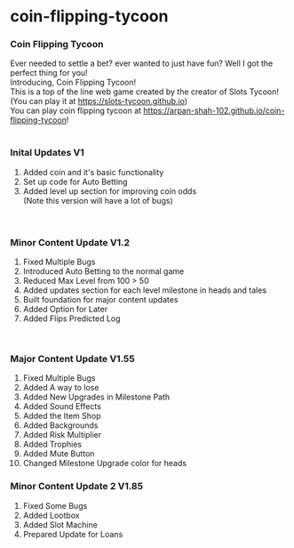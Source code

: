 # coin-flipping-tycoon
### Coin Flipping Tycoon
Ever needed to settle a bet? ever wanted to just have fun? Well I got the perfect thing for you! <br/>
Introducing, Coin Flipping Tycoon! <br/>
This is a top of the line web game created by the creator of Slots Tycoon! (You can play it at https://slots-tycoon.github.io) <br/>
You can play coin flipping tycoon at https://arpan-shah-102.github.io/coin-flipping-tycoon! <br/>
<br/>

### Inital Updates V1
1. Added coin and it's basic functionality
2. Set up code for Auto Betting
3. Added level up section for improving coin odds <br/>
(Note this version will have a lot of bugs) <br/>
<br/> <br/>

### Minor Content Update V1.2
1. Fixed Multiple Bugs
2. Introduced Auto Betting to the normal game
3. Reduced Max Level from 100 > 50
4. Added updates section for each level milestone in heads and tales
5. Built foundation for major content updates
6. Added Option for Later
7. Added Flips Predicted Log <br/>
<br/>

### Major Content Update V1.55
1. Fixed Multiple Bugs
2. Added A way to lose
3. Added New Upgrades in Milestone Path
4. Added Sound Effects
5. Added the Item Shop
6. Added Backgrounds
7. Added Risk Multiplier
8. Added Trophies
9. Added Mute Button
10. Changed Milestone Upgrade color for heads

### Minor Content Update 2 V1.85
1. Fixed Some Bugs
2. Added Lootbox
3. Added Slot Machine
4. Prepared Update for Loans
